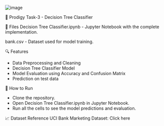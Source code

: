 ![image](https://github.com/user-attachments/assets/0a3764e5-5cf2-49c6-993f-fb4875390bfe)

🤖 Prodigy Task-3 - Decision Tree Classifier

📂 Files
Decision Tree Classifier.ipynb - Jupyter Notebook with the complete implementation.

bank.csv - Dataset used for model training.

🔍 Features
- Data Preprocessing and Cleaning
- Decision Tree Classifier Model
- Model Evaluation using Accuracy and Confusion Matrix
- Prediction on test data

🚀 How to Run
- Clone the repository.
- Open Decision Tree Classifier.ipynb in Jupyter Notebook.
- Run all the cells to see the model predictions and evaluation.

📈 Dataset Reference
UCI Bank Marketing Dataset: Click here
